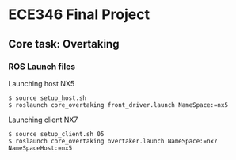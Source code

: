 # ECE346 Final Project

## Core task: Overtaking

### ROS Launch files
Launching host NX5
```shell
$ source setup_host.sh
$ roslaunch core_overtaking front_driver.launch NameSpace:=nx5
```

Launching client NX7
```shell
$ source setup_client.sh 05
$ roslaunch core_overtaking overtaker.launch NameSpace:=nx7 NameSpaceHost:=nx5
```
